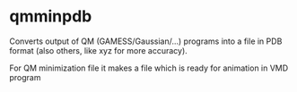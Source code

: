 # qmminpdb

Converts output of QM (GAMESS/Gaussian/...) programs into a file in
PDB format (also others, like xyz for more accuracy).

For QM minimization file it makes a file which is ready for animation
in VMD program

